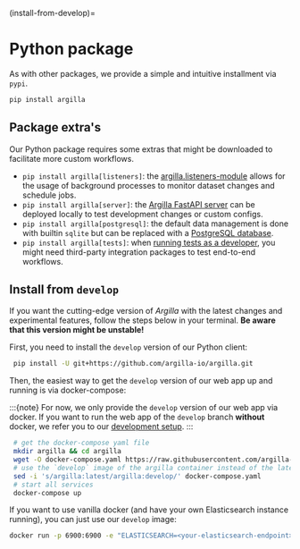 (install-from-develop)=
# Python package

As with other packages, we provide a simple and intuitive installment via `pypi`.

```bash
pip install argilla
```

## Package extra's

Our Python package requires some extras that might be downloaded to facilitate more custom workflows.

- `pip install argilla[listeners]`: the [argilla.listeners-module](/guides/schedule_jobs_with_listeners) allows for the usage of background processes to monitor dataset changes and schedule jobs.
- `pip install argilla[server]`: the [Argilla FastAPI server](/getting_started/installation/configurations/server_configuration) can be deployed locally to test development changes or custom configs.
- `pip install argilla[postgresql]`: the default data management is done with builtin `sqlite` but can be replaced with a [PostgreSQL database](/getting_started/installation/configurations/server_configuration).
- `pip install argilla[tests]`: when [running tests as a developer](/community/developer_docs), you might need third-party integration packages to test end-to-end workflows.

## Install from `develop`

If you want the cutting-edge version of *Argilla* with the latest changes and experimental features, follow the steps below in your terminal.
**Be aware that this version might be unstable!**

First, you need to install the `develop` version of our Python client:

```bash
 pip install -U git+https://github.com/argilla-io/argilla.git
```

Then, the easiest way to get the `develop` version of our web app up and running is via docker-compose:

:::{note}
For now, we only provide the `develop` version of our web app via docker.
If you want to run the web app of the `develop` branch **without** docker, we refer you to our [development setup](development-setup).
:::

```bash
 # get the docker-compose yaml file
 mkdir argilla && cd argilla
 wget -O docker-compose.yaml https://raw.githubusercontent.com/argilla-io/argilla/develop/docker-compose.yaml
 # use the `develop` image of the argilla container instead of the latest
 sed -i 's/argilla:latest/argilla:develop/' docker-compose.yaml
 # start all services
 docker-compose up
 ```

If you want to use vanilla docker (and have your own Elasticsearch instance running), you can just use our `develop` image:

```bash
docker run -p 6900:6900 -e "ELASTICSEARCH=<your-elasticsearch-endpoint>" --network argilla-net --name argilla argilla/argilla-server:develop
```
